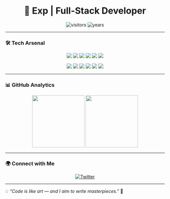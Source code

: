 <!--
**ExpMero/ExpMero** is a ✨ special ✨ repository because its `README.md` (this file) appears on your GitHub profile.
-->

<h1 align="center">🚀 Exp | Full-Stack Developer</h1>

<p align="center">
  <img src="https://visitor-badge.laobi.icu/badge?page_id=ExpMero.ExpMero" alt="visitors"/>
  <img src="https://badges.pufler.dev/years/ExpMero" alt="years"/>
</p>

---

### 🛠️ Tech Arsenal  

<p align="center">
  <!-- Languages -->
  <img src="https://img.shields.io/badge/javascript-%23323330.svg?style=for-the-badge&logo=javascript&logoColor=%23F7DF1E"/>
  <img src="https://img.shields.io/badge/node.js-%2343853D.svg?style=for-the-badge&logo=node.js&logoColor=white"/>
  <img src="https://img.shields.io/badge/php-%23777BB4.svg?style=for-the-badge&logo=php&logoColor=white"/>
  <img src="https://img.shields.io/badge/html5-%23E34F26.svg?style=for-the-badge&logo=html5&logoColor=white"/>
  <img src="https://img.shields.io/badge/css3-%231572B6.svg?style=for-the-badge&logo=css3&logoColor=white"/>
  <img src="https://img.shields.io/badge/lua-%232C2D72.svg?style=for-the-badge&logo=lua&logoColor=white"/>
</p>

<p align="center">
  <!-- Frameworks & Libraries -->
  <img src="https://img.shields.io/badge/react-%2361DAFB.svg?style=for-the-badge&logo=react&logoColor=black"/>
  <img src="https://img.shields.io/badge/next.js-%23000000.svg?style=for-the-badge&logo=next.js&logoColor=white"/>
  <img src="https://img.shields.io/badge/three.js-black?style=for-the-badge&logo=three.js&logoColor=white"/>
  <img src="https://img.shields.io/badge/express.js-%23404d59.svg?style=for-the-badge&logo=express&logoColor=white"/>
  <img src="https://img.shields.io/badge/mongodb-%2347A248.svg?style=for-the-badge&logo=mongodb&logoColor=white"/>
  <img src="https://img.shields.io/badge/jquery-%230769AD.svg?style=for-the-badge&logo=jquery&logoColor=white"/>
</p>

---

### 📊 GitHub Analytics  

<p align="center">
  <img src="https://github-readme-stats.vercel.app/api?username=ExpMero&show_icons=true&theme=radical&hide_border=true" height="165"/>
  <img src="https://streak-stats.demolab.com?user=ExpMero&theme=radical&hide_border=true" height="165"/>
</p>

---

### 🌍 Connect with Me  

<p align="center">
  <a href="https://twitter.com/i_8xp">
    <img alt="Twitter" src="https://img.shields.io/badge/i_8xp-%231DA1F2.svg?style=for-the-badge&logo=Twitter&logoColor=white"/>
  </a>
</p>

---

💡 *“Code is like art — and I aim to write masterpieces.”* 🎨
